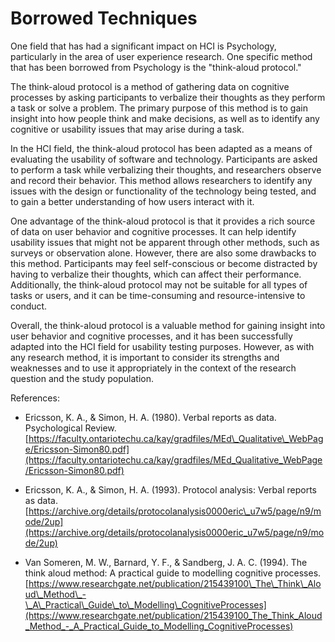 # Borrowed Techniques

One field that has had a significant impact on HCI is Psychology, particularly in the area of user experience research. One specific method that has been borrowed from Psychology is the "think-aloud protocol."

The think-aloud protocol is a method of gathering data on cognitive processes by asking participants to verbalize their thoughts as they perform a task or solve a problem. The primary purpose of this method is to gain insight into how people think and make decisions, as well as to identify any cognitive or usability issues that may arise during a task.

In the HCI field, the think-aloud protocol has been adapted as a means of evaluating the usability of software and technology. Participants are asked to perform a task while verbalizing their thoughts, and researchers observe and record their behavior. This method allows researchers to identify any issues with the design or functionality of the technology being tested, and to gain a better understanding of how users interact with it.

One advantage of the think-aloud protocol is that it provides a rich source of data on user behavior and cognitive processes. It can help identify usability issues that might not be apparent through other methods, such as surveys or observation alone. However, there are also some drawbacks to this method. Participants may feel self-conscious or become distracted by having to verbalize their thoughts, which can affect their performance. Additionally, the think-aloud protocol may not be suitable for all types of tasks or users, and it can be time-consuming and resource-intensive to conduct.

Overall, the think-aloud protocol is a valuable method for gaining insight into user behavior and cognitive processes, and it has been successfully adapted into the HCI field for usability testing purposes. However, as with any research method, it is important to consider its strengths and weaknesses and to use it appropriately in the context of the research question and the study population.

References:

- Ericsson, K. A., & Simon, H. A. (1980). Verbal reports as data. Psychological Review. [https://faculty.ontariotechu.ca/kay/gradfiles/MEd\_Qualitative\_WebPage/Ericsson-Simon80.pdf](https://faculty.ontariotechu.ca/kay/gradfiles/MEd_Qualitative_WebPage/Ericsson-Simon80.pdf)

- Ericsson, K. A., & Simon, H. A. (1993). Protocol analysis: Verbal reports as data. [https://archive.org/details/protocolanalysis0000eric\_u7w5/page/n9/mode/2up](https://archive.org/details/protocolanalysis0000eric_u7w5/page/n9/mode/2up)

- Van Someren, M. W., Barnard, Y. F., & Sandberg, J. A. C. (1994). The think aloud method: A practical guide to modelling cognitive processes. [https://www.researchgate.net/publication/215439100\_The\_Think\_Aloud\_Method\_-\_A\_Practical\_Guide\_to\_Modelling\_CognitiveProcesses](https://www.researchgate.net/publication/215439100_The_Think_Aloud_Method_-_A_Practical_Guide_to_Modelling_CognitiveProcesses)

